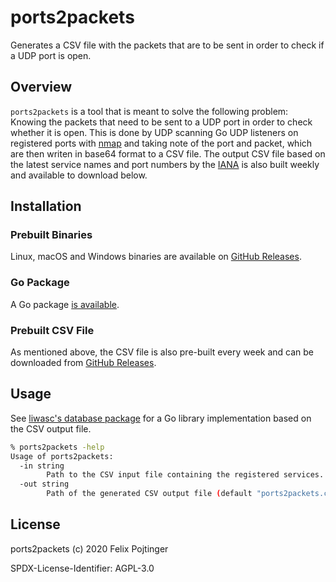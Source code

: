# ports2packets

Generates a CSV file with the packets that are to be sent in order to check if a UDP port is open.

## Overview

`ports2packets` is a tool that is meant to solve the following problem: Knowing the packets that need to be sent to a UDP port in order to check whether it is open. This is done by UDP scanning Go UDP listeners on registered ports with [nmap](https://nmap.org/) and taking note of the port and packet, which are then writen in base64 format to a CSV file. The output CSV file based on the latest service names and port numbers by the [IANA](https://www.iana.org/) is also built weekly and available to download below.

## Installation

### Prebuilt Binaries

Linux, macOS and Windows binaries are available on [GitHub Releases](https://github.com/pojntfx/ports2packets/releases).

### Go Package

A Go package [is available](https://pkg.go.dev/mod/github.com/pojntfx/ports2packets).

### Prebuilt CSV File

As mentioned above, the CSV file is also pre-built every week and can be downloaded from [GitHub Releases](https://github.com/pojntfx/ports2packets/releases).

## Usage

See [liwasc's database package](https://pkg.go.dev/github.com/pojntfx/liwasc/pkg/databases?tab=doc#Ports2PacketDatabase) for a Go library implementation based on the CSV output file.

```bash
% ports2packets -help
Usage of ports2packets:
  -in string
        Path to the CSV input file containing the registered services. Download from https://www.iana.org/assignments/service-names-port-numbers/service-names-port-numbers.xhtml (default "/etc/ports2packets/service-names-port-numbers.csv")
  -out string
        Path of the generated CSV output file (default "ports2packets.csv")
```

## License

ports2packets (c) 2020 Felix Pojtinger

SPDX-License-Identifier: AGPL-3.0
